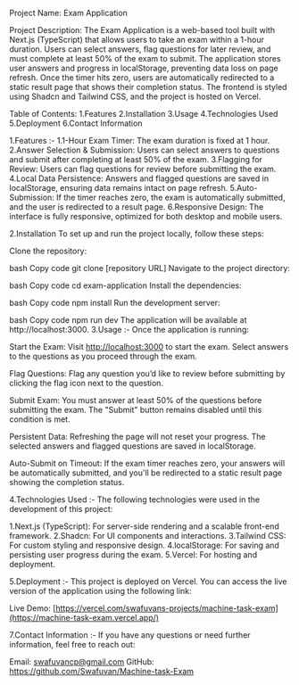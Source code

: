 Project Name: Exam Application

Project Description: 
The Exam Application is a web-based tool built with Next.js (TypeScript) that allows users to take an exam within a 1-hour duration. Users can select answers, flag questions for later review, and must complete at least 50% of the exam to submit. The application stores user answers and progress in localStorage, preventing data loss on page refresh. Once the timer hits zero, users are automatically redirected to a static result page that shows their completion status. The frontend is styled using Shadcn and Tailwind CSS, and the project is hosted on Vercel.

Table of Contents:
1.Features
2.Installation
3.Usage
4.Technologies Used
5.Deployment
6.Contact Information


1.Features :-
1.1-Hour Exam Timer: The exam duration is fixed at 1 hour.
2.Answer Selection & Submission: Users can select answers to questions and submit after completing at least 50% of the exam.
3.Flagging for Review: Users can flag questions for review before submitting the exam.
4.Local Data Persistence: Answers and flagged questions are saved in localStorage, ensuring data remains intact on page refresh.
5.Auto-Submission: If the timer reaches zero, the exam is automatically submitted, and the user is redirected to a result page.
6.Responsive Design: The interface is fully responsive, optimized for both desktop and mobile users.

2.Installation
To set up and run the project locally, follow these steps:

Clone the repository:

bash
Copy code
git clone [repository URL]
Navigate to the project directory:

bash
Copy code
cd exam-application
Install the dependencies:

bash
Copy code
npm install
Run the development server:

bash
Copy code
npm run dev
The application will be available at http://localhost:3000.
 
3.Usage :-
Once the application is running:

Start the Exam:
Visit [http://localhost:3000](https://machine-task-exam.vercel.app/) to start the exam.
Select answers to the questions as you proceed through the exam.

Flag Questions:
Flag any question you’d like to review before submitting by clicking the flag icon next to the question.

Submit Exam:
You must answer at least 50% of the questions before submitting the exam. The "Submit" button remains disabled until this condition is met.

Persistent Data:
Refreshing the page will not reset your progress. The selected answers and flagged questions are saved in localStorage.

Auto-Submit on Timeout:
If the exam timer reaches zero, your answers will be automatically submitted, and you'll be redirected to a static result page showing the completion status.

4.Technologies Used :-
The following technologies were used in the development of this project:

1.Next.js (TypeScript): For server-side rendering and a scalable front-end framework.
2.Shadcn: For UI components and interactions.
3.Tailwind CSS: For custom styling and responsive design.
4.localStorage: For saving and persisting user progress during the exam.
5.Vercel: For hosting and deployment.

5.Deployment :-
This project is deployed on Vercel. You can access the live version of the application using the following link:

Live Demo: [https://vercel.com/swafuvans-projects/machine-task-exam](https://machine-task-exam.vercel.app/)

7.Contact Information :-
If you have any questions or need further information, feel free to reach out:

Email: swafuvancp@gmail.com
GitHub: https://github.com/Swafuvan/Machine-task-Exam

